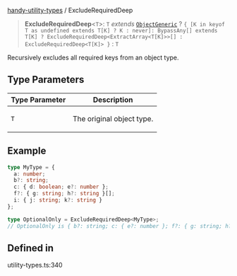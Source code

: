 [handy-utility-types](https://github.com/itsmeid/handy-utility-types/tree/main/docs/README.md) / ExcludeRequiredDeep

> **ExcludeRequiredDeep**\<`T`\>: `T` *extends* [`ObjectGeneric`](https://github.com/itsmeid/handy-utility-types/tree/main/docs/type-aliases%5CObjectGeneric.md) ? `{ [K in keyof T as undefined extends T[K] ? K : never]: BypassAny[] extends T[K] ? ExcludeRequiredDeep<ExtractArray<T[K]>>[] : ExcludeRequiredDeep<T[K]> }` : `T`

Recursively excludes all required keys from an object type.

## Type Parameters

<table>
<thead>
<tr>
<th>Type Parameter</th>
<th>Description</th>
</tr>
</thead>
<tbody>
<tr>
<td>

`T`

</td>
<td>

The original object type.

</td>
</tr>
</tbody>
</table>

## Example

```ts
type MyType = {
  a: number;
  b?: string;
  c: { d: boolean; e?: number };
  f?: { g: string; h?: string }[];
  i: { j: string; k?: string }
};

type OptionalOnly = ExcludeRequiredDeep<MyType>;
// OptionalOnly is { b?: string; c: { e?: number }; f?: { g: string; h?: string }[]; i: { k?: string } }
```

## Defined in

utility-types.ts:340
